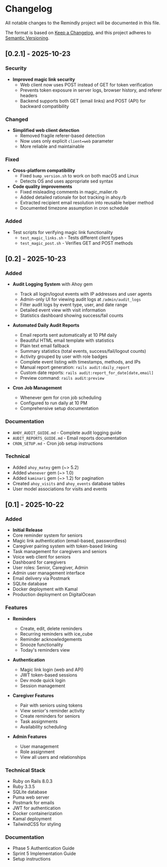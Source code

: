 # Changelog

All notable changes to the Remindly project will be documented in this file.

The format is based on [Keep a Changelog](https://keepachangelog.com/en/1.0.0/),
and this project adheres to [Semantic Versioning](https://semver.org/spec/v2.0.0.html).

## [0.2.1] - 2025-10-23

### Security
- **Improved magic link security**
  - Web client now uses POST instead of GET for token verification
  - Prevents token exposure in server logs, browser history, and referer headers
  - Backend supports both GET (email links) and POST (API) for backward compatibility

### Changed
- **Simplified web client detection**
  - Removed fragile referer-based detection
  - Now uses only explicit `client=web` parameter
  - More reliable and maintainable

### Fixed
- **Cross-platform compatibility**
  - Fixed `bump_version.sh` to work on both macOS and Linux
  - Detects OS and uses appropriate sed syntax
- **Code quality improvements**
  - Fixed misleading comments in magic_mailer.rb
  - Added detailed rationale for bot tracking in ahoy.rb
  - Extracted recipient email resolution into reusable helper method
  - Documented timezone assumption in cron schedule

### Added
- Test scripts for verifying magic link functionality
  - `test_magic_links.sh` - Tests different client types
  - `test_magic_post.sh` - Verifies GET and POST methods

## [0.2] - 2025-10-23

### Added
- **Audit Logging System** with Ahoy gem
  - Track all login/logout events with IP addresses and user agents
  - Admin-only UI for viewing audit logs at `/admin/audit_logs`
  - Filter audit logs by event type, user, and date range
  - Detailed event view with visit information
  - Statistics dashboard showing success/fail counts

- **Automated Daily Audit Reports**
  - Email reports sent automatically at 10 PM daily
  - Beautiful HTML email template with statistics
  - Plain text email fallback
  - Summary statistics (total events, success/fail/logout counts)
  - Activity grouped by user with role badges
  - Complete event listing with timestamps, methods, and IPs
  - Manual report generation: `rails audit:daily_report`
  - Custom date reports: `rails audit:report_for_date[date,email]`
  - Preview command: `rails audit:preview`

- **Cron Job Management**
  - Whenever gem for cron job scheduling
  - Configured to run daily at 10 PM
  - Comprehensive setup documentation

### Documentation
- `AHOY_AUDIT_GUIDE.md` - Complete audit logging guide
- `AUDIT_REPORTS_GUIDE.md` - Email reports documentation
- `CRON_SETUP.md` - Cron job setup instructions

### Technical
- Added `ahoy_matey` gem (~> 5.2)
- Added `whenever` gem (~> 1.0)
- Added `kaminari` gem (~> 1.2) for pagination
- Created `ahoy_visits` and `ahoy_events` database tables
- User model associations for visits and events

## [0.1] - 2025-10-22

### Added
- **Initial Release**
- Core reminder system for seniors
- Magic link authentication (email-based, passwordless)
- Caregiver pairing system with token-based linking
- Task management for caregivers and seniors
- Voice web client for seniors
- Dashboard for caregivers
- User roles: Senior, Caregiver, Admin
- Admin user management interface
- Email delivery via Postmark
- SQLite database
- Docker deployment with Kamal
- Production deployment on DigitalOcean

### Features
- **Reminders**
  - Create, edit, delete reminders
  - Recurring reminders with ice_cube
  - Reminder acknowledgements
  - Snooze functionality
  - Today's reminders view

- **Authentication**
  - Magic link login (web and API)
  - JWT token-based sessions
  - Dev mode quick login
  - Session management

- **Caregiver Features**
  - Pair with seniors using tokens
  - View senior's reminder activity
  - Create reminders for seniors
  - Task assignments
  - Availability scheduling

- **Admin Features**
  - User management
  - Role assignment
  - View all users and relationships

### Technical Stack
- Ruby on Rails 8.0.3
- Ruby 3.3.5
- SQLite database
- Puma web server
- Postmark for emails
- JWT for authentication
- Docker containerization
- Kamal deployment
- TailwindCSS for styling

### Documentation
- Phase 5 Authentication Guide
- Sprint 5 Implementation Guide
- Setup instructions
